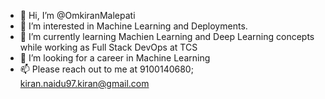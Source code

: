 - 👋 Hi, I’m @OmkiranMalepati
- 👀 I’m interested in Machine Learning and Deployments.
- 🌱 I’m currently learning Machien Learning and Deep Learning concepts while working as Full Stack DevOps at TCS
- 💞️ I’m looking for a career in Machine Learning
- 📫 Please reach out to me at 9100140680; kiran.naidu97.kiran@gmail.com

<!---
OmkiranMalepati/OmkiranMalepati is a ✨ special ✨ repository because its `README.md` (this file) appears on your GitHub profile.
You can click the Preview link to take a look at your changes.
--->
